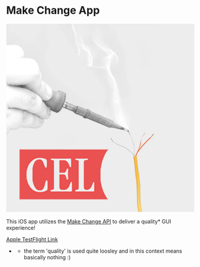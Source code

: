 # Make Change App

![alt text](https://raw.githubusercontent.com/dpayne5532/TakeHomeFrontEnd/master/iconOne.png)

This iOS app utilizes the [Make Change API](https://github.com/dpayne5532/TakeHomeBackEnd) to deliver a quality* GUI experience!


[Apple TestFlight Link](https://testflight.apple.com/join/FXVrC0JU)







* - the term 'quality' is used quite loosley and in this context means basically nothing :)
